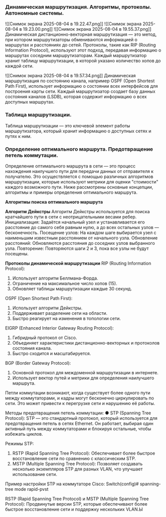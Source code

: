 ### Динамическая маршрутизация. Алгоритмы, протоколы. Автономные системы. 
![[Снимок экрана 2025-08-04 в 19.22.47.png]]
![[Снимок экрана 2025-08-04 в 19.23.00.png]]
![[Снимок экрана 2025-08-04 в 19.55.37.png]]
Динамическая дистанционно-векторная маршрутизация — это метод, при котором маршрутизаторы обмениваются информацией о маршрутах и расстояниях до сетей. Протоколы, такие как RIP (Routing Information Protocol), используют этот подход, передавая информацию о маршрутах соседним маршрутизаторам. Каждый маршрутизатор хранит таблицу маршрутизации, в которой указано количество хопов до каждой сети.

![[Снимок экрана 2025-08-04 в 19.57.34.png]]
Динамическая маршрутизация по состоянию канала, например OSPF (Open Shortest Path First), использует информацию о состоянии всех интерфейсов для построения карты сети. Каждый маршрутизатор создает базу данных состояния каналов (LSDB), которая содержит информацию о всех доступных маршрутах.
### Таблица маршрутизации.
Таблица маршрутизации — это ключевой элемент работы маршрутизатора, который хранит информацию о доступных сетях и путях к ним.
### Определение оптимального маршрута. Предотвращение петель коммутации.
Определение оптимального маршрута в сети — это процесс нахождения наилучшего пути для передачи данных от отправителя к получателю. Это осуществляется с помощью различных алгоритмов маршрутизации, которые используют метрики для оценки "стоимости" каждого возможного пути. Ниже рассмотрены основные концепции, алгоритмы и примеры определения оптимального маршрута.

**Алгоритмы поиска оптимального маршрута** 

**Алгоритм Дейкстры** 
Алгоритм Дейкстры используется для поиска кратчайшего пути в сети с неотрицательными весами ребер. 
Инициализация: Задаётся начальный узел и устанавливается его расстояние до самого себя равным нулю, а до всех остальных узлов — бесконечность. 
Посещение узлов: На каждом шаге выбирается узел с наименьшим известным расстоянием от начального узла. 
Обновление расстояний: Обновляются расстояния до соседних узлов выбранного узла. 
Повторение: Повторяются шаги 2 и 3, пока все узлы не будут посещены.

**Протоколы динамической маршрутизации**
RIP (Routing Information Protocol): 
1. Использует алгоритм Беллмана-Форда. 
2. Ограничение на максимальное число хопов (15). 
3. Обновляет таблицы маршрутизации каждые 30 секунд. 

OSPF (Open Shortest Path First): 
1. Использует алгоритм Дейкстры. 
2. Поддерживает разделение сети на области. 
3. Быстро реагирует на изменения в топологии сети. 

EIGRP (Enhanced Interior Gateway Routing Protocol): 
1. Гибридный протокол от Cisco. 
2. Объединяет характеристики дистанционно-векторных и протоколов состояния канала. 
3. Быстро сходится и масштабируется. 

BGP (Border Gateway Protocol): 
1. Основной протокол для междоменной маршрутизации в интернете. 
2. Использует вектор путей и метрики для определения наилучшего маршрута.


Петли коммутации возникают, когда существует более одного пути между коммутаторами, и кадры могут бесконечно циркулировать по сети. Это может привести к перегрузке сети и нарушению её работы.

Методы предотвращения петель коммутации: 
● STP (Spanning Tree Protocol): STP — это стандартный протокол, который используется для предотвращения петель в сетях Ethernet. Он работает, выбирая один активный путь между 
коммутаторами и блокируя остальные, чтобы избежать циклов. 

Режимы STP: 
1. RSTP (Rapid Spanning Tree Protocol): Обеспечивает более быстрое восстановление сети по сравнению с классическим STP. 
2. MSTP (Multiple Spanning Tree Protocol): Позволяет создавать несколько экземпляров STP для разных VLAN, что улучшает использование сети. 

Пример настройки STP на коммутаторе Cisco: 
Switch(config)# spanning-tree mode rapid-pvst 

RSTP (Rapid Spanning Tree Protocol) и MSTP (Multiple Spanning Tree Protocol): Продвинутые версии STP, которые обеспечивают более быстрое восстановление сети и поддержку нескольких VLAN.Ы